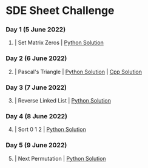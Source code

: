 # SDE Sheet Challenge

### Day 1  (5 June 2022)

1. | Set Matrix Zeros | [Python Solution](SetMatrixZeros.py) 

### Day 2  (6 June 2022)

2. | Pascal's Triangle | [Python Solution](PascalsTriangle.py) |  [Cpp Solution](PascalsTriangle.cpp)

### Day 3  (7 June 2022)

3. | Reverse Linked List | [Python Solution](ReverseLinkedList.py)

### Day 4  (8 June 2022)

4. | Sort 0 1 2 | [Python Solution](Sort012.py)

### Day 5  (9 June 2022)

5. | Next Permutation | [Python Solution](NextPermutation.py)

